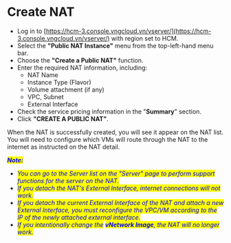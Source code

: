 # Create NAT

* Log in to [https://hcm-3.console.vngcloud.vn/vserver/](https://hcm-3.console.vngcloud.vn/vserver/) with region set to HCM.
* Select the **"Public NAT Instance"** menu from the top-left-hand menu bar.
* Choose the **"Create a Public NAT"** function.
* Enter the required NAT information, including:
  * NAT Name
  * Instance Type (Flavor)
  * Volume attachment (if any)
  * VPC, Subnet
  * External Interface
* Check the service pricing information in the "**Summary**" section.
* Click **"CREATE A PUBLIC NAT"**.

When the NAT is successfully created, you will see it appear on the NAT list. You will need to configure which VMs will route through the NAT to the internet as instructed on the NAT detail.

_<mark style="color:blue;">**Note:**</mark>_

* _<mark style="color:blue;">You can go to the Server list on the "Server" page to perform support functions for the server on the NAT.</mark>_
* _<mark style="color:blue;">If you detach the NAT's External Interface, internet connections will not work.</mark>_
* _<mark style="color:blue;">If you detach the current External Interface of the NAT and attach a new External Interface, you must reconfigure the VPC/VM according to the IP of the newly attached external interface.</mark>_
* _<mark style="color:blue;">If you intentionally change the</mark> <mark style="color:blue;"></mark><mark style="color:blue;">**vNetwork Image**</mark><mark style="color:blue;">, the NAT will no longer work.</mark>_

